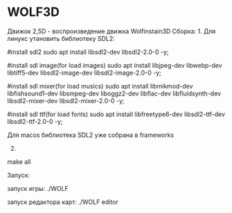 # WOLF3D
Движок 2,5D - воспроизведение движка Wolfinstain3D
Сборка:
1.
Для линукс утановить библиотеку SDL2:
  
  #install sdl2
  sudo apt install libsdl2-dev libsdl2-2.0-0 -y;
  
  #install sdl image(for load images)
  sudo apt install libjpeg-dev libwebp-dev libtiff5-dev libsdl2-image-dev libsdl2-image-2.0-0 -y;

  #install sdl mixer(for load musics)
  sudo apt install libmikmod-dev libfishsound1-dev libsmpeg-dev liboggz2-dev libflac-dev libfluidsynth-dev libsdl2-mixer-dev libsdl2-mixer-2.0-0 -y;

  #install sdl ttf(for load fonts)
  sudo apt install libfreetype6-dev libsdl2-ttf-dev libsdl2-ttf-2.0-0 -y;

Для macos библиотека SDL2 уже собрана в frameworks

2.
make all

Запуск:

запуск игры:
./WOLF

запуск редактора карт:
./WOLF editor
